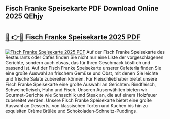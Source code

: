 ## Fisch Franke Speisekarte PDF Download Online 2025 QEhjy

# <h2><a href="http://gc85xfh.nevu.top/?p=Fisch+Franke+Speisekarte">🔗 👉🔴 Fisch Franke Speisekarte 2025 PDF</a></h2>

[![Fisch Franke Speisekarte 2025 PDF](https://i.imgur.com/dBaPXMq.png)](http://gc85xfh.nevu.top/?p=Fisch+Franke+Speisekarte)
Auf der Fisch Franke Speisekarte des Restaurants oder Cafés finden Sie nicht nur eine Liste der vorgeschlagenen Gerichte, sondern auch etwas, das für Ihren Geschmack köstlich und passend ist. Auf der Fisch Franke Speisekarte unserer Cafeteria finden Sie eine große Auswahl an frischem Gemüse und Obst, mit denen Sie leichte und frische Salate zubereiten können. Für Fleischliebhaber bietet unsere Fisch Franke Speisekarte eine große Auswahl an Gerichten: Rindfleisch, Schweinefleisch, Huhn und Fisch. Unseren Auserwählten bieten wir Gourmet-Gerichte wie Schaschlik und Steak an, die auf einem Holzfeuer zubereitet werden. Unsere Fisch Franke Speisekarte bietet eine große Auswahl an Desserts, von klassischen Torten und Kuchen bis hin zu exquisiten Crème Brûlée und Schokoladen-Schneitz-Puddings.
